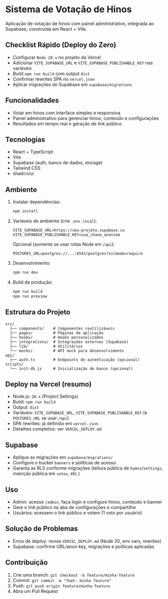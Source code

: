 # Sistema de Votação de Hinos

Aplicação de votação de hinos com painel administrativo, integrada ao Supabase, construída em React + Vite.

## Checklist Rápido (Deploy do Zero)
- Configurar `Node 20.x` no projeto da Vercel
- Adicionar `VITE_SUPABASE_URL` e `VITE_SUPABASE_PUBLISHABLE_KEY` nas variáveis
- Build `npm run build` com output `dist`
- Confirmar rewrites SPA no `vercel.json`
- Aplicar migrações do Supabase em `supabase/migrations`

## Funcionalidades
- Votar em hinos com interface simples e responsiva
- Painel administrativo para gerenciar hinos, conteúdo e configurações
- Resultados em tempo real e geração de link público

## Tecnologias
- React + TypeScript
- Vite
- Supabase (auth, banco de dados, storage)
- Tailwind CSS
- shadcn/ui

## Ambiente
1. Instalar dependências:
   ```bash
   npm install
   ```
2. Variáveis de ambiente (crie `.env.local`):
   ```
   VITE_SUPABASE_URL=https://seu-projeto.supabase.co
   VITE_SUPABASE_PUBLISHABLE_KEY=sua_chave_anonima
   ```
   Opcional (somente se usar rotas Node em `/api`):
   ```
   POSTGRES_URL=postgres://...:6543/postgres?sslmode=require
   ```
3. Desenvolvimento:
   ```bash
   npm run dev
   ```
4. Build de produção:
   ```bash
   npm run build
   npm run preview
   ```

## Estrutura do Projeto
```
src/
  ├── components/    # Componentes reutilizáveis
  ├── pages/         # Páginas da aplicação
  ├── hooks/         # Hooks personalizados
  ├── integrations/  # Integrações externas (Supabase)
  ├── lib/           # Utilitários
  └── mocks/         # API mock para desenvolvimento
api/
  ├── auth.ts        # Endpoints de autenticação (opcional)
scripts/
  └── init-db.js     # Inicialização de banco (opcional)
```

## Deploy na Vercel (resumo)
- Node.js: `20.x` (Project Settings)
- Build: `npm run build`
- Output: `dist`
- Variáveis: `VITE_SUPABASE_URL`, `VITE_SUPABASE_PUBLISHABLE_KEY` (e `POSTGRES_URL` se usar `/api`)
- SPA rewrites: já definido em `vercel.json`
- Detalhes completos: ver `VERCEL_DEPLOY.md`

## Supabase
- Aplique as migrações em `supabase/migrations/`
- Configure o bucket `banners` e políticas de acesso
- Garanta as RLS conforme migrações (leitura pública de `hymns`/`settings`, inserção pública em `votes`, etc.)

## Uso
- Admin: acesse `/admin`, faça login e configure hinos, conteúdo e banner
- Gere o link público na aba de configurações e compartilhe
- Usuários: acessem o link público e votem (1 voto por usuário)

## Solução de Problemas
- Erros de deploy: revise `VERCEL_DEPLOY.md` (Node 20, env vars, rewrites)
- Supabase: confirme URL/anon key, migrações e políticas aplicadas

## Contribuição
1. Crie uma branch: `git checkout -b feature/minha-feature`
2. Commit: `git commit -m "feat: minha feature"`
3. Push: `git push origin feature/minha-feature`
4. Abra um Pull Request
